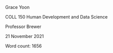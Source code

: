 Grace Yoon

COLL 150 Human Development and Data Science

Professor Brewer

21 November 2021

Word count: 1656

